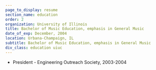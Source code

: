 ```yaml
---
page_to_display: resume
section_name: education
order: 2
organization: University of Illinois
title: Bachelor of Music Education, emphasis in General Music
date_of_exp: December, 2004
location: Urbana-Champaign, IL
subtitle: Bachelor of Music Education, emphasis in General Music
div_class: education uiuc
---
```

* President - Engineering Outreach Society, 2003-2004